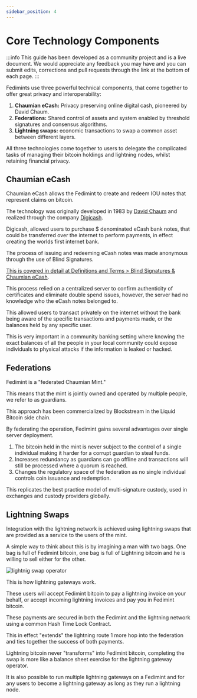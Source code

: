 ```yaml
---
sidebar_position: 4
---
```


# Core Technology Components

:::info
This guide has been developed as a community project and is a live document. We would appreciate any feedback you may have and you can submit edits, corrections and pull requests through the link at the bottom of each page.
:::

Fedimints use three powerful technical components, that come together to offer great privacy and interoperability:

1. **Chaumian eCash:** Privacy preserving online digital cash, pioneered by David Chaum.
2. **Federations:** Shared control of assets and system enabled by threshold signatures and consensus algorithms.
3. **Lightning swaps:** economic transactions to swap a common asset between different layers.

All three technologies come together to users to delegate the complicated tasks of managing their bitcoin holdings and lightning nodes, whilst retaining financial privacy.

## Chaumian eCash

Chaumian eCash allows the Fedimint to create and redeem IOU notes that represent claims on bitcoin.

The technology was originally developed in 1983 by [David Chaum](https://en.wikipedia.org/wiki/David_Chaum) and realized through the company [Digicash](https://en.wikipedia.org/wiki/Digicash).

Digicash, allowed users to purchase $ denominated eCash bank notes, that could be transferred over the internet to perform payments, in effect creating the worlds first internet bank.

The process of issuing and redeeming eCash notes was made anonymous through the use of Blind Signatures.

[This is covered in detail at Definitions and Terms > Blind Signatures & Chaumian eCash](../CommonTerms/Blind%20Signatures).

This process relied on a centralized server to confirm authenticity of certificates and eliminate double spend issues, however, the server had no knowledge who the eCash notes belonged to.

This allowed users to transact privately on the internet without the bank being aware of the specific transactions and payments made, or the balances held by any specific user.

This is very important in a community banking setting where knowing the exact balances of all the people in your local community could expose individuals to physical attacks if the information is leaked or hacked.

## Federations

Fedimint is a "federated Chaumian Mint."

This means that the mint is jointly owned and operated by multiple people, we refer to as guardians.

This approach has been commercialized by Blockstream in the Liquid Bitcoin side chain.

By federating the operation, Fedimint gains several advantages over single server deployment.

1. The bitcoin held in the mint is never subject to the control of a single individual making it harder for a corrupt guardian to steal funds.
2. Increases redundancy as guardians can go offline and transactions will still be processed where a quorum is reached.
3. Changes the regulatory space of the federation as no single individual controls coin issuance and redemption.

This replicates the best practice model of multi-signature custody, used in exchanges and custody providers globally.

## Lightning Swaps

Integration with the lightning network is achieved using lightning swaps that are provided as a service to the users of the mint.

A simple way to think about this is by imagining a man with two bags. One bag is full of Fedimint bitcoin, one bag is full of Lightning bitcoin and he is willing to sell either for the other.

<div style={{textAlign: 'center'}}>

![lightnig swap operator](/img/raw-figures/fm-lightning-swaps.excalidraw.png)

</div>

This is how lightning gateways work.

These users will accept Fedimint bitcoin to pay a lightning invoice on your behalf, or accept incoming lightning invoices and pay you in Fedimint bitcoin.

These payments are secured in both the Fedimint and the lightning network using a common Hash Time Lock Contract.

This in effect "extends" the lightning route 1 more hop into the federation and ties together the success of both payments.

Lightning bitcoin never "transforms" into Fedimint bitcoin, completing the swap is more like a balance sheet exercise for the lightning gateway operator.

It is also possible to run multiple lightning gateways on a Fedimint and for any users to become a lightning gateway as long as they run a lightning node.
